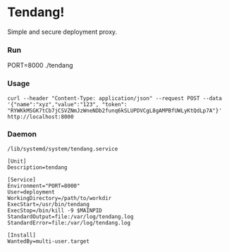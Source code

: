# Tendang!

Simple and secure deployment proxy.

### Run

PORT=8000 ./tendang

### Usage

```
curl --header "Content-Type: application/json" --request POST --data '{"name":"xyz","value":"123", "token": "RYWKkMSGK7tCb7jCSVZNmJzWneNDb2funq6kSLUPDVCgL8gAMPBfUWLyKtQdLp7A"}' http://localhost:8000
```

### Daemon

`/lib/systemd/system/tendang.service`

```
[Unit]
Description=tendang

[Service]
Environment="PORT=8000"
User=deployment
WorkingDirectory=/path/to/workdir
ExecStart=/usr/bin/tendang
ExecStop=/bin/kill -9 $MAINPID
StandardOutput=file:/var/log/tendang.log
StandardError=file:/var/log/tendang.log

[Install]
WantedBy=multi-user.target
```
